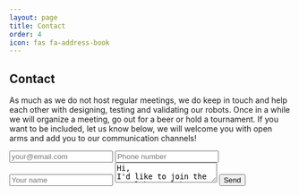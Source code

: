 ```yaml
---
layout: page
title: Contact
order: 4
icon: fas fa-address-book
---
```

## Contact
As much as we do not host regular meetings, we do keep in touch and help each
other with designing, testing and validating our robots. Once in a while we will
organize a meeting, go out for a beer or hold a tournament. If you want to be
included, let us know below, we will welcome you with open arms and add you to
our communication channels!

<form action="http://formspree.io/bartlomiej.styczen@cern.ch" class="contact-form" method="post" target="_blank">
<label for="email">
  <input type="email" name="_replyto" placeholder="your@email.com" required>
</label>
<label for="phone">
  <input type="text" name="phone" placeholder="Phone number" required>
</label>
<label for="name">
  <input type="text" name="name" placeholder="Your name" required>
</label>
<label for="message">
  <textarea name="body" required>
Hi,
I'd like to join the Battlebots club, please add me to the whatsapp group.
  </textarea>
</label>
  <input type="submit" value="Send">
</form>
